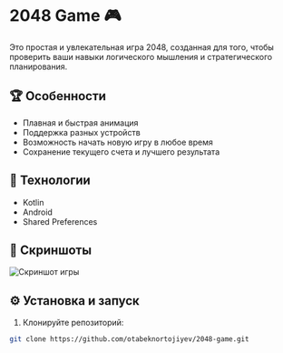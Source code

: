 # 2048 Game 🎮

Это простая и увлекательная игра 2048, созданная для того, чтобы проверить ваши навыки логического мышления и стратегического планирования.

## 🏆 Особенности

- Плавная и быстрая анимация
- Поддержка разных устройств
- Возможность начать новую игру в любое время
- Сохранение текущего счета и лучшего результата

## 🚀 Технологии

- Kotlin
- Android
- Shared Preferences

## 📸 Скриншоты

![Скриншот игры](https://drive.google.com/file/d/1nm0KHS-I6DSrAsrMl6PoNQvonvEdyomp/view?usp=share_link)

## ⚙️ Установка и запуск

1. Клонируйте репозиторий:

```bash
git clone https://github.com/otabeknortojiyev/2048-game.git
